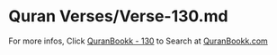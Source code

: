 # Quran Verses/Verse-130.md 

For more infos, Click [QuranBookk - 130](https://www.quranbookk.com/quran/search?q=130) to Search at [QuranBookk.com](http://quranbookk.com/)